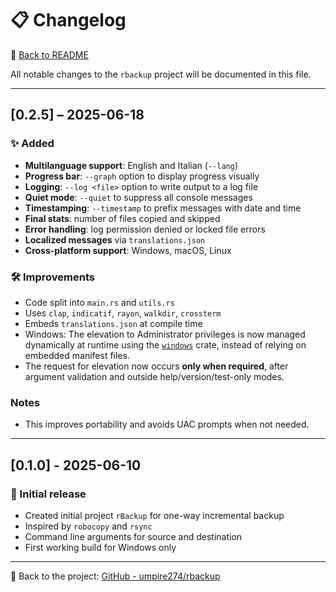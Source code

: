 # 📋 Changelog

📖 [Back to README](README.md)

All notable changes to the `rbackup` project will be documented in this file.

---

## [0.2.5] – 2025-06-18

### ✨ Added
- **Multilanguage support**: English and Italian (`--lang`)
- **Progress bar**: `--graph` option to display progress visually
- **Logging**: `--log <file>` option to write output to a log file
- **Quiet mode**: `--quiet` to suppress all console messages
- **Timestamping**: `--timestamp` to prefix messages with date and time
- **Final stats**: number of files copied and skipped
- **Error handling**: log permission denied or locked file errors
- **Localized messages** via `translations.json`
- **Cross-platform support**: Windows, macOS, Linux

### 🛠️ Improvements
- Code split into `main.rs` and `utils.rs`
- Uses `clap`, `indicatif`, `rayon`, `walkdir`, `crossterm`
- Embeds `translations.json` at compile time
- Windows: The elevation to Administrator privileges is now managed dynamically at runtime using the [`windows`](https://crates.io/crates/windows) crate, instead of relying on embedded manifest files.
- The request for elevation now occurs **only when required**, after argument validation and outside help/version/test-only modes.

### Notes
- This improves portability and avoids UAC prompts when not needed.

---

## [0.1.0] - 2025-06-10

### 🧱 Initial release
- Created initial project `rBackup` for one-way incremental backup
- Inspired by `robocopy` and `rsync`
- Command line arguments for source and destination
- First working build for Windows only

---

🔗 Back to the project: [GitHub - umpire274/rbackup](https://github.com/umpire274/rbackup)
